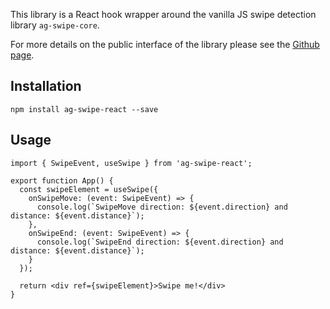 This library is a React hook wrapper around the vanilla JS swipe detection library `ag-swipe-core`.

For more details on the public interface of the library please see the [Github page](https://github.com/aGoncharuks/ag-swipe).

## Installation

```
npm install ag-swipe-react --save
```

## Usage

```tsx
import { SwipeEvent, useSwipe } from 'ag-swipe-react';

export function App() {
  const swipeElement = useSwipe({
    onSwipeMove: (event: SwipeEvent) => {
      console.log(`SwipeMove direction: ${event.direction} and distance: ${event.distance}`);
    },
    onSwipeEnd: (event: SwipeEvent) => {
      console.log(`SwipeEnd direction: ${event.direction} and distance: ${event.distance}`);
    }
  });

  return <div ref={swipeElement}>Swipe me!</div>
}
```
